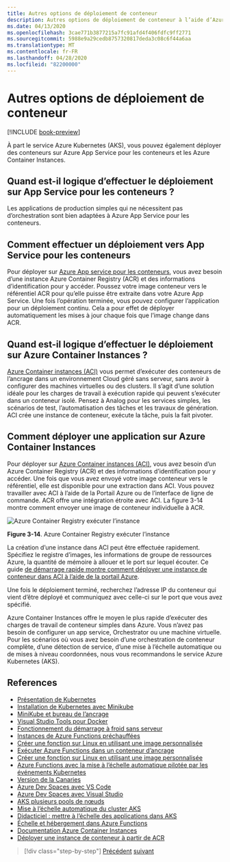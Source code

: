 ```yaml
---
title: Autres options de déploiement de conteneur
description: Autres options de déploiement de conteneur à l’aide d’Azure
ms.date: 04/13/2020
ms.openlocfilehash: 3cae771b3877215a7fc91afd4f406fdfc9ff2771
ms.sourcegitcommit: 5988e9a29cedb8757320817deda3c08c6f44a6aa
ms.translationtype: MT
ms.contentlocale: fr-FR
ms.lasthandoff: 04/28/2020
ms.locfileid: "82200000"
---
```

# <a name="other-container-deployment-options"></a>Autres options de déploiement de conteneur

[!INCLUDE [book-preview](../../../includes/book-preview.md)]

À part le service Azure Kubernetes (AKS), vous pouvez également déployer des conteneurs sur Azure App Service pour les conteneurs et les Azure Container Instances.

## <a name="when-does-it-make-sense-to-deploy-to-app-service-for-containers"></a>Quand est-il logique d’effectuer le déploiement sur App Service pour les conteneurs ?

Les applications de production simples qui ne nécessitent pas d’orchestration sont bien adaptées à Azure App Service pour les conteneurs.

## <a name="how-to-deploy-to-app-service-for-containers"></a>Comment effectuer un déploiement vers App Service pour les conteneurs

Pour déployer sur [Azure App service pour les conteneurs](https://azure.microsoft.com/services/app-service/containers/), vous avez besoin d’une instance Azure Container Registry (ACR) et des informations d’identification pour y accéder. Poussez votre image conteneur vers le référentiel ACR pour qu’elle puisse être extraite dans votre Azure App Service. Une fois l’opération terminée, vous pouvez configurer l’application pour un déploiement continu. Cela a pour effet de déployer automatiquement les mises à jour chaque fois que l’image change dans ACR.

## <a name="when-does-it-make-sense-to-deploy-to-azure-container-instances"></a>Quand est-il logique d’effectuer le déploiement sur Azure Container Instances ?

[Azure Container instances (ACI)](https://azure.microsoft.com/services/container-instances/) vous permet d’exécuter des conteneurs de l’ancrage dans un environnement Cloud géré sans serveur, sans avoir à configurer des machines virtuelles ou des clusters. Il s’agit d’une solution idéale pour les charges de travail à exécution rapide qui peuvent s’exécuter dans un conteneur isolé. Pensez à Analog pour les services simples, les scénarios de test, l’automatisation des tâches et les travaux de génération. ACI crée une instance de conteneur, exécute la tâche, puis la fait pivoter.

## <a name="how-to-deploy-an-app-to-azure-container-instances"></a>Comment déployer une application sur Azure Container Instances

Pour déployer sur [Azure Container instances (ACI)](https://docs.microsoft.com/azure/container-instances/), vous avez besoin d’un Azure Container Registry (ACR) et des informations d’identification pour y accéder. Une fois que vous avez envoyé votre image conteneur vers le référentiel, elle est disponible pour une extraction dans ACI. Vous pouvez travailler avec ACI à l’aide de la Portail Azure ou de l’interface de ligne de commande. ACR offre une intégration étroite avec ACI. La figure 3-14 montre comment envoyer une image de conteneur individuelle à ACR.

![Azure Container Registry exécuter l’instance](./media/acr-runinstance-contextmenu.png)

**Figure 3-14**. Azure Container Registry exécuter l’instance

La création d’une instance dans ACI peut être effectuée rapidement. Spécifiez le registre d’images, les informations de groupe de ressources Azure, la quantité de mémoire à allouer et le port sur lequel écouter. Ce guide [de démarrage rapide montre comment déployer une instance de conteneur dans ACI à l’aide de la portail Azure](https://docs.microsoft.com/azure/container-instances/container-instances-quickstart-portal).

Une fois le déploiement terminé, recherchez l’adresse IP du conteneur qui vient d’être déployé et communiquez avec celle-ci sur le port que vous avez spécifié.

Azure Container Instances offre le moyen le plus rapide d’exécuter des charges de travail de conteneur simples dans Azure. Vous n’avez pas besoin de configurer un app service, Orchestrator ou une machine virtuelle. Pour les scénarios où vous avez besoin d’une orchestration de conteneur complète, d’une détection de service, d’une mise à l’échelle automatique ou de mises à niveau coordonnées, nous vous recommandons le service Azure Kubernetes (AKS).

## <a name="references"></a>References

- [Présentation de Kubernetes](https://blog.newrelic.com/engineering/what-is-kubernetes/)
- [Installation de Kubernetes avec Minikube](https://kubernetes.io/docs/setup/learning-environment/minikube/)
- [MiniKube et bureau de l’ancrage](https://medium.com/containers-101/local-kubernetes-for-windows-minikube-vs-docker-desktop-25a1c6d3b766)
- [Visual Studio Tools pour Docker](https://docs.microsoft.com/dotnet/standard/containerized-lifecycle-architecture/design-develop-containerized-apps/visual-studio-tools-for-docker)
- [Fonctionnement du démarrage à froid sans serveur](https://azure.microsoft.com/blog/understanding-serverless-cold-start/)
- [Instances de Azure Functions préchauffées](https://docs.microsoft.com/azure/azure-functions/functions-premium-plan#pre-warmed-instances)
- [Créer une fonction sur Linux en utilisant une image personnalisée](https://docs.microsoft.com/azure/azure-functions/functions-create-function-linux-custom-image)
- [Exécuter Azure Functions dans un conteneur d’ancrage](https://markheath.net/post/azure-functions-docker)
- [Créer une fonction sur Linux en utilisant une image personnalisée](https://docs.microsoft.com/azure/azure-functions/functions-create-function-linux-custom-image)
- [Azure Functions avec la mise à l’échelle automatique pilotée par les événements Kubernetes](https://docs.microsoft.com/azure/azure-functions/functions-kubernetes-keda)
- [Version de la Canaries](https://martinfowler.com/bliki/CanaryRelease.html)
- [Azure Dev Spaces avec VS Code](https://docs.microsoft.com/azure/dev-spaces/quickstart-netcore)
- [Azure Dev Spaces avec Visual Studio](https://docs.microsoft.com/azure/dev-spaces/quickstart-netcore-visualstudio)
- [AKS plusieurs pools de nœuds](https://docs.microsoft.com/azure/aks/use-multiple-node-pools)
- [Mise à l’échelle automatique du cluster AKS](https://docs.microsoft.com/azure/aks/cluster-autoscaler)
- [Didacticiel : mettre à l’échelle des applications dans AKS](https://docs.microsoft.com/azure/aks/tutorial-kubernetes-scale)
- [Échelle et hébergement dans Azure Functions](https://docs.microsoft.com/azure/azure-functions/functions-scale)
- [Documentation Azure Container Instances](https://docs.microsoft.com/azure/container-instances/)
- [Déployer une instance de conteneur à partir de ACR](https://docs.microsoft.com/azure/container-instances/container-instances-using-azure-container-registry#deploy-with-azure-portal)

>[!div class="step-by-step"]
>[Précédent](scale-containers-serverless.md)
>[suivant](communication-patterns.md)
